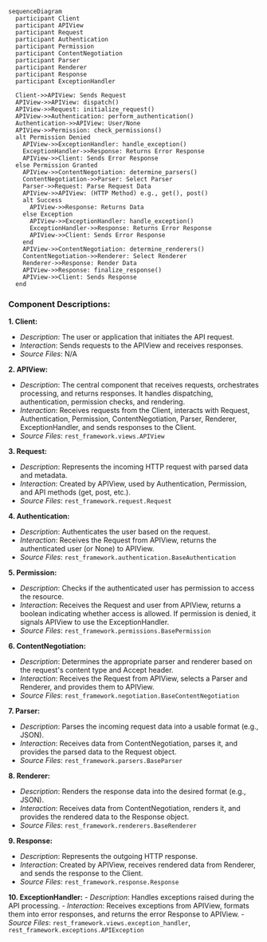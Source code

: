 ```mermaid
sequenceDiagram
  participant Client
  participant APIView
  participant Request
  participant Authentication
  participant Permission
  participant ContentNegotiation
  participant Parser
  participant Renderer
  participant Response
  participant ExceptionHandler

  Client->>APIView: Sends Request
  APIView->>APIView: dispatch()
  APIView->>Request: initialize_request()
  APIView->>Authentication: perform_authentication()
  Authentication->>APIView: User/None
  APIView->>Permission: check_permissions()
  alt Permission Denied
    APIView->>ExceptionHandler: handle_exception()
    ExceptionHandler->>Response: Returns Error Response
    APIView->>Client: Sends Error Response
  else Permission Granted
    APIView->>ContentNegotiation: determine_parsers()
    ContentNegotiation->>Parser: Select Parser
    Parser->>Request: Parse Request Data
    APIView->>APIView: (HTTP Method) e.g., get(), post()
    alt Success
      APIView->>Response: Returns Data
    else Exception
      APIView->>ExceptionHandler: handle_exception()
      ExceptionHandler->>Response: Returns Error Response
      APIView->>Client: Sends Error Response
    end
    APIView->>ContentNegotiation: determine_renderers()
    ContentNegotiation->>Renderer: Select Renderer
    Renderer->>Response: Render Data
    APIView->>Response: finalize_response()
    APIView->>Client: Sends Response
  end
```

### Component Descriptions:

**1. Client:**
   - *Description*: The user or application that initiates the API request.
   - *Interaction*: Sends requests to the APIView and receives responses.
   - *Source Files*: N/A

**2. APIView:**
   - *Description*: The central component that receives requests, orchestrates processing, and returns responses. It handles dispatching, authentication, permission checks, and rendering.
   - *Interaction*: Receives requests from the Client, interacts with Request, Authentication, Permission, ContentNegotiation, Parser, Renderer, ExceptionHandler, and sends responses to the Client.
   - *Source Files*: `rest_framework.views.APIView`

**3. Request:**
   - *Description*: Represents the incoming HTTP request with parsed data and metadata.
   - *Interaction*: Created by APIView, used by Authentication, Permission, and API methods (get, post, etc.).
   - *Source Files*: `rest_framework.request.Request`

**4. Authentication:**
   - *Description*: Authenticates the user based on the request.
   - *Interaction*: Receives the Request from APIView, returns the authenticated user (or None) to APIView.
   - *Source Files*: `rest_framework.authentication.BaseAuthentication`

**5. Permission:**
   - *Description*: Checks if the authenticated user has permission to access the resource.
   - *Interaction*: Receives the Request and user from APIView, returns a boolean indicating whether access is allowed. If permission is denied, it signals APIView to use the ExceptionHandler.
   - *Source Files*: `rest_framework.permissions.BasePermission`

**6. ContentNegotiation:**
   - *Description*: Determines the appropriate parser and renderer based on the request's content type and Accept header.
   - *Interaction*: Receives the Request from APIView, selects a Parser and Renderer, and provides them to APIView.
   - *Source Files*: `rest_framework.negotiation.BaseContentNegotiation`

**7. Parser:**
   - *Description*: Parses the incoming request data into a usable format (e.g., JSON).
   - *Interaction*: Receives data from ContentNegotiation, parses it, and provides the parsed data to the Request object.
   - *Source Files*: `rest_framework.parsers.BaseParser`

**8. Renderer:**
   - *Description*: Renders the response data into the desired format (e.g., JSON).
   - *Interaction*: Receives data from ContentNegotiation, renders it, and provides the rendered data to the Response object.
   - *Source Files*: `rest_framework.renderers.BaseRenderer`

**9. Response:**
   - *Description*: Represents the outgoing HTTP response.
   - *Interaction*: Created by APIView, receives rendered data from Renderer, and sends the response to the Client.
   - *Source Files*: `rest_framework.response.Response`

**10. ExceptionHandler:**
    - *Description*: Handles exceptions raised during the API processing.
    - *Interaction*: Receives exceptions from APIView, formats them into error responses, and returns the error Response to APIView.
    - *Source Files*: `rest_framework.views.exception_handler`, `rest_framework.exceptions.APIException`
